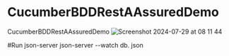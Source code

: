 # CucumberBDDRestAAssuredDemo
CucumberBDDRestAAssuredDemo
![Screenshot 2024-07-29 at 08 11 44](https://github.com/user-attachments/assets/b70ffd56-10d0-4108-afc4-0916e6319a7d)

#Run json-server 
json-server --watch db. json 
